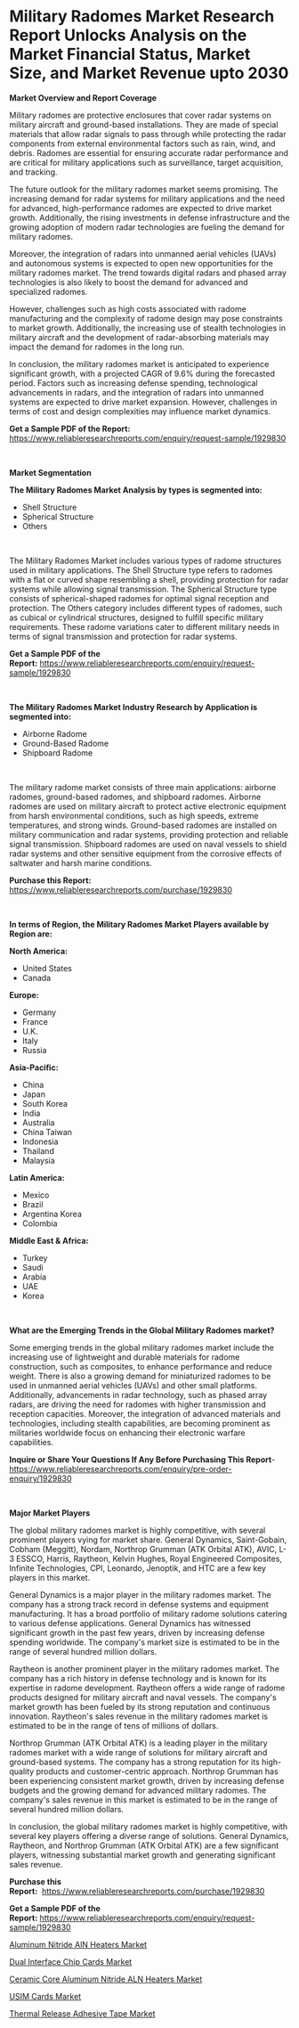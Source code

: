<p><h1>Military Radomes Market Research Report Unlocks Analysis on the Market Financial Status, Market Size, and Market Revenue upto 2030</h1></p><p><strong>Market Overview and Report Coverage</strong></p>
<p><p>Military radomes are protective enclosures that cover radar systems on military aircraft and ground-based installations. They are made of special materials that allow radar signals to pass through while protecting the radar components from external environmental factors such as rain, wind, and debris. Radomes are essential for ensuring accurate radar performance and are critical for military applications such as surveillance, target acquisition, and tracking.</p><p>The future outlook for the military radomes market seems promising. The increasing demand for radar systems for military applications and the need for advanced, high-performance radomes are expected to drive market growth. Additionally, the rising investments in defense infrastructure and the growing adoption of modern radar technologies are fueling the demand for military radomes.</p><p>Moreover, the integration of radars into unmanned aerial vehicles (UAVs) and autonomous systems is expected to open new opportunities for the military radomes market. The trend towards digital radars and phased array technologies is also likely to boost the demand for advanced and specialized radomes.</p><p>However, challenges such as high costs associated with radome manufacturing and the complexity of radome design may pose constraints to market growth. Additionally, the increasing use of stealth technologies in military aircraft and the development of radar-absorbing materials may impact the demand for radomes in the long run.</p><p>In conclusion, the military radomes market is anticipated to experience significant growth, with a projected CAGR of 9.6% during the forecasted period. Factors such as increasing defense spending, technological advancements in radars, and the integration of radars into unmanned systems are expected to drive market expansion. However, challenges in terms of cost and design complexities may influence market dynamics.</p></p>
<p><strong>Get a Sample PDF of the Report:</strong> <a href="https://www.reliableresearchreports.com/enquiry/request-sample/1929830">https://www.reliableresearchreports.com/enquiry/request-sample/1929830</a></p>
<p>&nbsp;</p>
<p><strong>Market Segmentation</strong></p>
<p><strong>The Military Radomes Market Analysis by types is segmented into:</strong></p>
<p><ul><li>Shell Structure</li><li>Spherical Structure</li><li>Others</li></ul></p>
<p>&nbsp;</p>
<p><p>The Military Radomes Market includes various types of radome structures used in military applications. The Shell Structure type refers to radomes with a flat or curved shape resembling a shell, providing protection for radar systems while allowing signal transmission. The Spherical Structure type consists of spherical-shaped radomes for optimal signal reception and protection. The Others category includes different types of radomes, such as cubical or cylindrical structures, designed to fulfill specific military requirements. These radome variations cater to different military needs in terms of signal transmission and protection for radar systems.</p></p>
<p><strong>Get a Sample PDF of the Report:</strong>&nbsp;<a href="https://www.reliableresearchreports.com/enquiry/request-sample/1929830">https://www.reliableresearchreports.com/enquiry/request-sample/1929830</a></p>
<p>&nbsp;</p>
<p><strong>The Military Radomes Market Industry Research by Application is segmented into:</strong></p>
<p><ul><li>Airborne Radome</li><li>Ground-Based Radome</li><li>Shipboard Radome</li></ul></p>
<p>&nbsp;</p>
<p><p>The military radome market consists of three main applications: airborne radomes, ground-based radomes, and shipboard radomes. Airborne radomes are used on military aircraft to protect active electronic equipment from harsh environmental conditions, such as high speeds, extreme temperatures, and strong winds. Ground-based radomes are installed on military communication and radar systems, providing protection and reliable signal transmission. Shipboard radomes are used on naval vessels to shield radar systems and other sensitive equipment from the corrosive effects of saltwater and harsh marine conditions.</p></p>
<p><strong>Purchase this Report:</strong>&nbsp; <a href="https://www.reliableresearchreports.com/purchase/1929830">https://www.reliableresearchreports.com/purchase/1929830</a></p>
<p>&nbsp;</p>
<p><strong>In terms of Region, the Military Radomes Market Players available by Region are:</strong></p>
<p>
    <p> <strong> North America: </strong>
        <ul>
            <li>United States</li>
            <li>Canada</li>
        </ul>
        </p> 
    <p> <strong> Europe: </strong>
        <ul>
            <li>Germany</li>
            <li>France</li>
            <li>U.K.</li>
            <li>Italy</li>
            <li>Russia</li>
        </ul>
        </p> 
    <p> <strong> Asia-Pacific: </strong>
        <ul>
            <li>China</li>
            <li>Japan</li>
            <li>South Korea</li>
            <li>India</li>
            <li>Australia</li>
            <li>China Taiwan</li>
            <li>Indonesia</li>
            <li>Thailand</li>
            <li>Malaysia</li>
        </ul>
        </p> 
    <p> <strong> Latin America: </strong>
        <ul>
            <li>Mexico</li>
            <li>Brazil</li>
            <li>Argentina Korea</li>
            <li>Colombia</li>
        </ul>
        </p> 
    <p> <strong> Middle East & Africa: </strong>
        <ul>
            <li>Turkey</li>
            <li>Saudi</li>
            <li>Arabia</li>
            <li>UAE</li>
            <li>Korea</li>
        </ul>
    </p>
    </p>
<p>&nbsp;</p>
<p><strong>What are the Emerging Trends in the Global Military Radomes market?</strong></p>
<p><p>Some emerging trends in the global military radomes market include the increasing use of lightweight and durable materials for radome construction, such as composites, to enhance performance and reduce weight. There is also a growing demand for miniaturized radomes to be used in unmanned aerial vehicles (UAVs) and other small platforms. Additionally, advancements in radar technology, such as phased array radars, are driving the need for radomes with higher transmission and reception capacities. Moreover, the integration of advanced materials and technologies, including stealth capabilities, are becoming prominent as militaries worldwide focus on enhancing their electronic warfare capabilities.</p></p>
<p><strong>Inquire or Share Your Questions If Any Before Purchasing This Report</strong>- <a href="https://www.reliableresearchreports.com/enquiry/pre-order-enquiry/1929830">https://www.reliableresearchreports.com/enquiry/pre-order-enquiry/1929830</a></p>
<p>&nbsp;</p>
<p><strong>Major Market Players</strong></p>
<p><p>The global military radomes market is highly competitive, with several prominent players vying for market share. General Dynamics, Saint-Gobain, Cobham (Meggitt), Nordam, Northrop Grumman (ATK Orbital ATK), AVIC, L-3 ESSCO, Harris, Raytheon, Kelvin Hughes, Royal Engineered Composites, Infinite Technologies, CPI, Leonardo, Jenoptik, and HTC are a few key players in this market.</p><p>General Dynamics is a major player in the military radomes market. The company has a strong track record in defense systems and equipment manufacturing. It has a broad portfolio of military radome solutions catering to various defense applications. General Dynamics has witnessed significant growth in the past few years, driven by increasing defense spending worldwide. The company's market size is estimated to be in the range of several hundred million dollars.</p><p>Raytheon is another prominent player in the military radomes market. The company has a rich history in defense technology and is known for its expertise in radome development. Raytheon offers a wide range of radome products designed for military aircraft and naval vessels. The company's market growth has been fueled by its strong reputation and continuous innovation. Raytheon's sales revenue in the military radomes market is estimated to be in the range of tens of millions of dollars.</p><p>Northrop Grumman (ATK Orbital ATK) is a leading player in the military radomes market with a wide range of solutions for military aircraft and ground-based systems. The company has a strong reputation for its high-quality products and customer-centric approach. Northrop Grumman has been experiencing consistent market growth, driven by increasing defense budgets and the growing demand for advanced military radomes. The company's sales revenue in this market is estimated to be in the range of several hundred million dollars.</p><p>In conclusion, the global military radomes market is highly competitive, with several key players offering a diverse range of solutions. General Dynamics, Raytheon, and Northrop Grumman (ATK Orbital ATK) are a few significant players, witnessing substantial market growth and generating significant sales revenue.</p></p>
<p><strong>Purchase this Report:</strong>&nbsp;&nbsp;<a href="https://www.reliableresearchreports.com/purchase/1929830">https://www.reliableresearchreports.com/purchase/1929830</a></p>
<p></p>
<p><strong>Get a Sample PDF of the Report:</strong>&nbsp;<a href="https://www.reliableresearchreports.com/enquiry/request-sample/1929830">https://www.reliableresearchreports.com/enquiry/request-sample/1929830</a></p>
<p><p><a href="https://medium.com/@jasperkuhic2023/aluminum-nitride-aln-heaters-market-furnishes-information-on-market-share-market-trends-and-5850f126a990">Aluminum Nitride AlN Heaters Market</a></p><p><a href="https://github.com/sndrkn/Market-Research-Report-List-1/blob/main/dual-interface-chip-cards-market.md">Dual Interface Chip Cards Market</a></p><p><a href="https://medium.com/@nicosmitham/ceramic-core-aluminum-nitride-aln-heaters-market-size-and-market-trends-complete-industry-overview-b151af1b1030">Ceramic Core Aluminum Nitride ALN Heaters Market</a></p><p><a href="https://github.com/melchekhinf/Market-Research-Report-List-1/blob/main/usim-cards-market.md">USIM Cards Market</a></p><p><a href="https://medium.com/@pauladams6h/thermal-release-adhesive-tape-market-trends-forecast-and-competitive-analysis-to-2030-f4769593b5be">Thermal Release Adhesive Tape Market</a></p></p>